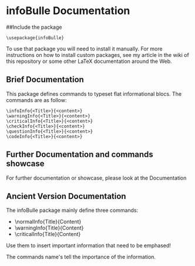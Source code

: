# infoBulle Documentation

##Include the package

```
\usepackage{infoBulle}
```

To use that package you will need to install it manually. For more instructions on how to install custom packages, see my article in the wiki of this repository or some other LaTeX documentation around the Web.

## Brief Documentation
This package defines commands to typeset flat informational blocs. The commands are as follow:

```
\infoInfo{<Title>}{<content>}
\warningInfo{<Title>}{<content>}
\criticalInfo{<Title>}{<content>}
\checkInfo{<Title>}{<content>}
\questionInfo{<Title>}{<content>}
\codeInfo{<Title>}{<content>}
```

## Further Documentation and commands showcase
For further documentation or showcase, please look at the Documentation

## Ancient Version Documentation

The infoBulle package mainly define three commands:

+ \normalInfo{Title}{Content}
+ \warningInfo{Title}{Content}
+ \criticalInfo{Title}{Content}

Use them to insert important information that need to be emphased!

The commands name's tell the importance of the information.